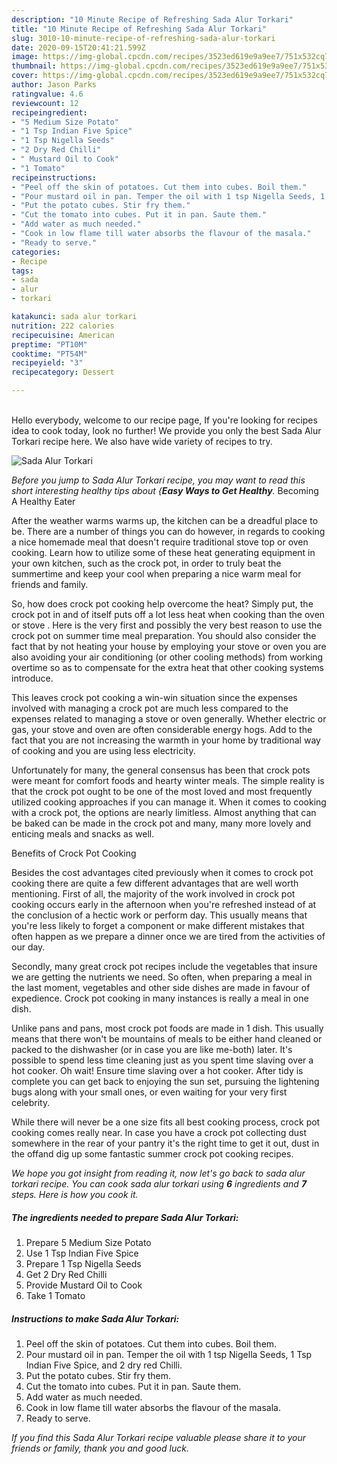 ```yaml
---
description: "10 Minute Recipe of Refreshing Sada Alur Torkari"
title: "10 Minute Recipe of Refreshing Sada Alur Torkari"
slug: 3010-10-minute-recipe-of-refreshing-sada-alur-torkari
date: 2020-09-15T20:41:21.599Z
image: https://img-global.cpcdn.com/recipes/3523ed619e9a9ee7/751x532cq70/sada-alur-torkari-recipe-main-photo.jpg
thumbnail: https://img-global.cpcdn.com/recipes/3523ed619e9a9ee7/751x532cq70/sada-alur-torkari-recipe-main-photo.jpg
cover: https://img-global.cpcdn.com/recipes/3523ed619e9a9ee7/751x532cq70/sada-alur-torkari-recipe-main-photo.jpg
author: Jason Parks
ratingvalue: 4.6
reviewcount: 12
recipeingredient:
- "5 Medium Size Potato"
- "1 Tsp Indian Five Spice"
- "1 Tsp Nigella Seeds"
- "2 Dry Red Chilli"
- " Mustard Oil to Cook"
- "1 Tomato"
recipeinstructions:
- "Peel off the skin of potatoes. Cut them into cubes. Boil them."
- "Pour mustard oil in pan. Temper the oil with 1 tsp Nigella Seeds, 1 Tsp Indian Five Spice, and 2 dry red Chilli."
- "Put the potato cubes. Stir fry them."
- "Cut the tomato into cubes. Put it in pan. Saute them."
- "Add water as much needed."
- "Cook in low flame till water absorbs the flavour of the masala."
- "Ready to serve."
categories:
- Recipe
tags:
- sada
- alur
- torkari

katakunci: sada alur torkari 
nutrition: 222 calories
recipecuisine: American
preptime: "PT10M"
cooktime: "PT54M"
recipeyield: "3"
recipecategory: Dessert

---
```

<br>
Hello everybody, welcome to our recipe page, If you're looking for recipes idea to cook today, look no further! We provide you only the best Sada Alur Torkari recipe here. We also have wide variety of recipes to try.
<br>


![Sada Alur Torkari](https://img-global.cpcdn.com/recipes/3523ed619e9a9ee7/751x532cq70/sada-alur-torkari-recipe-main-photo.jpg)

<i>Before you jump to Sada Alur Torkari recipe, you may want to read this short interesting healthy tips about {<strong>Easy Ways to Get Healthy</strong>.</i>
Becoming A Healthy Eater


After the weather warms warms up, the kitchen can be a dreadful place to be. There are a number of things you can do however, in regards to cooking a nice homemade meal that doesn't require traditional stove top or oven cooking. Learn how to utilize some of these heat generating equipment in your own kitchen, such as the crock pot, in order to truly beat the summertime and keep your cool when preparing a nice warm meal for friends and family.

So, how does crock pot cooking help overcome the heat? Simply put, the crock pot in and of itself puts off a lot less heat when cooking than the oven or stove . Here is the very first and possibly the very best reason to use the crock pot on summer time meal preparation. You should also consider the fact that by not heating your house by employing your stove or oven you are also avoiding your air conditioning (or other cooling methods) from working overtime so as to compensate for the extra heat that other cooking systems introduce.

This leaves crock pot cooking a win-win situation since the expenses involved with managing a crock pot are much less compared to the expenses related to managing a stove or oven generally. Whether electric or gas, your stove and oven are often considerable energy hogs. Add to the fact that you are not increasing the warmth in your home by traditional way of cooking and you are using less electricity.

Unfortunately for many, the general consensus has been that crock pots were meant for comfort foods and hearty winter meals.  The simple reality is that the crock pot ought to be one of the most loved and most frequently utilized cooking approaches if you can manage it. When it comes to cooking with a crock pot, the options are nearly limitless.  Almost anything that can be baked can be made in the crock pot and many, many more lovely and enticing meals and snacks as well.

Benefits of Crock Pot Cooking

Besides the cost advantages cited previously when it comes to crock pot cooking there are quite a few different advantages that are well worth mentioning. First of all, the majority of the work involved in crock pot cooking occurs early in the afternoon when you're refreshed instead of at the conclusion of a hectic work or perform day. This usually means that you're less likely to forget a component or make different mistakes that often happen as we prepare a dinner once we are tired from the activities of our day.

Secondly, many great crock pot recipes include the vegetables that insure we are getting the nutrients we need. So often, when preparing a meal in the last moment, vegetables and other side dishes are made in favour of expedience. Crock pot cooking in many instances is really a meal in one dish.

 Unlike pans and pans, most crock pot foods are made in 1 dish. This usually means that there won't be mountains of meals to be either hand cleaned or packed to the dishwasher (or in case you are like me-both) later. It's possible to spend less time cleaning just as you spent time slaving over a hot cooker. Oh wait! Ensure time slaving over a hot cooker. After tidy is complete you can get back to enjoying the sun set, pursuing the lightening bugs along with your small ones, or even waiting for your very first celebrity.

While there will never be a one size fits all best cooking process, crock pot cooking comes really near. In case you have a crock pot collecting dust somewhere in the rear of your pantry it's the right time to get it out, dust in the offand dig up some fantastic summer crock pot cooking recipes.


<i>We hope you got insight from reading it, now let's go back to sada alur torkari recipe. You can cook sada alur torkari using <strong>6</strong> ingredients and <strong>7</strong> steps. Here is how you cook it.
</i>

##### The ingredients needed to prepare Sada Alur Torkari:

1. Prepare 5 Medium Size Potato
1. Use 1 Tsp Indian Five Spice
1. Prepare 1 Tsp Nigella Seeds
1. Get 2 Dry Red Chilli
1. Provide  Mustard Oil to Cook
1. Take 1 Tomato


##### Instructions to make Sada Alur Torkari:

1. Peel off the skin of potatoes. Cut them into cubes. Boil them.
1. Pour mustard oil in pan. Temper the oil with 1 tsp Nigella Seeds, 1 Tsp Indian Five Spice, and 2 dry red Chilli.
1. Put the potato cubes. Stir fry them.
1. Cut the tomato into cubes. Put it in pan. Saute them.
1. Add water as much needed.
1. Cook in low flame till water absorbs the flavour of the masala.
1. Ready to serve.




<i>If you find this Sada Alur Torkari recipe valuable please share it to your friends or family, thank you and good luck.</i>
